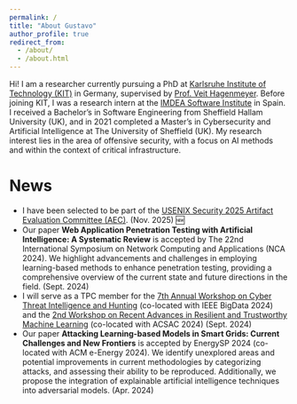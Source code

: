 ```yaml
---
permalink: /
title: "About Gustavo"
author_profile: true
redirect_from: 
  - /about/
  - /about.html
---
```


Hi! I am a researcher currently pursuing a PhD at [Karlsruhe Institute of Technology (KIT)](https://www.iai.kit.edu/english/2154_4832.php) in Germany, supervised by [Prof. Veit Hagenmeyer](https://www.iai.kit.edu/english/921_1213.php). Before joining KIT, I was a research intern at the [IMDEA Software Institute](https://software.imdea.org/people/gustavo.sanchez/) in Spain. I received a Bachelor’s in Software Engineering from Sheffield Hallam University (UK), and in 2021 completed a Master’s in Cybersecurity and Artificial Intelligence at The University of Sheffield (UK). My research interest lies in the area of offensive security, with a focus on AI methods and within the context of critical infrastructure.

News
======

* I have been selected to be part of the [USENIX Security 2025 Artifact Evaluation Committee (AEC)](https://www.usenix.org/conference/usenixsecurity25/call-for-artifacts). (Nov. 2025) 🆕
* Our paper **Web Application Penetration Testing with Artificial Intelligence: A Systematic Review** is accepted by The 22nd International Symposium on Network Computing and Applications (NCA 2024). We highlight advancements and challenges in employing learning-based methods to enhance penetration testing, providing a comprehensive overview of the current state and future directions in the field. (Sept. 2024)
* I will serve as a TPC member for the [7th Annual Workshop on Cyber Threat Intelligence and Hunting](https://cyberhunt2024.cyberhunt.no/) (co-located with IEEE BigData 2024) and the [2nd Workshop on Recent Advances in Resilient and Trustworthy Machine Learning](https://artman-workshop.gitlab.io/) (co-located with ACSAC 2024) (Sept. 2024)
* Our paper **Attacking Learning-based Models in Smart Grids: Current Challenges and New Frontiers** is accepted by EnergySP 2024 (co-located with ACM e-Energy 2024). We identify unexplored areas and potential improvements in current methodologies by categorizing attacks, and assessing their ability to be reproduced. Additionally, we propose the integration of explainable artificial intelligence techniques into adversarial models. (Apr. 2024)
